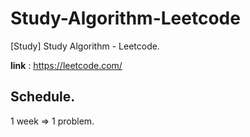 # Study-Algorithm-Leetcode
[Study] Study Algorithm - Leetcode.

**link** : https://leetcode.com/

## Schedule.

1 week => 1 problem.

